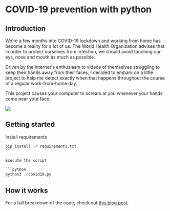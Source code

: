 # COVID-19 prevention with python

## Introduction

We're a few months into COVID-19 lockdown and working from home has become a reality for a lot of us. The World Health Organization advises that in order to protect ourselves from infection, we should avoid touching our eys, nose and mouth as much as possible.

Driven by the internet's enthusiasm to videos of themselves struggling to keep their hands away from their faces, I decided to embark on a little project to help me detect exactly when that happens throughout the course of a regular work-from-home day.

This project causes your computer to scream at you whenever your hands come near your face.

![](https://www.youtube.com/watch?time_continue=1&v=yu1LF2MJ1VE&feature=emb_logo)

## Getting started

Install requirements

```python
pip install -r requirements.txt
``

Execute the script

```python
python3 ./covid19.py
```

## How it works

For a full breakdown of the code, check out [this blog post](https://www.mullineaux.com.au/posts/2020/06/18/covid19-prevention-using-python/).
